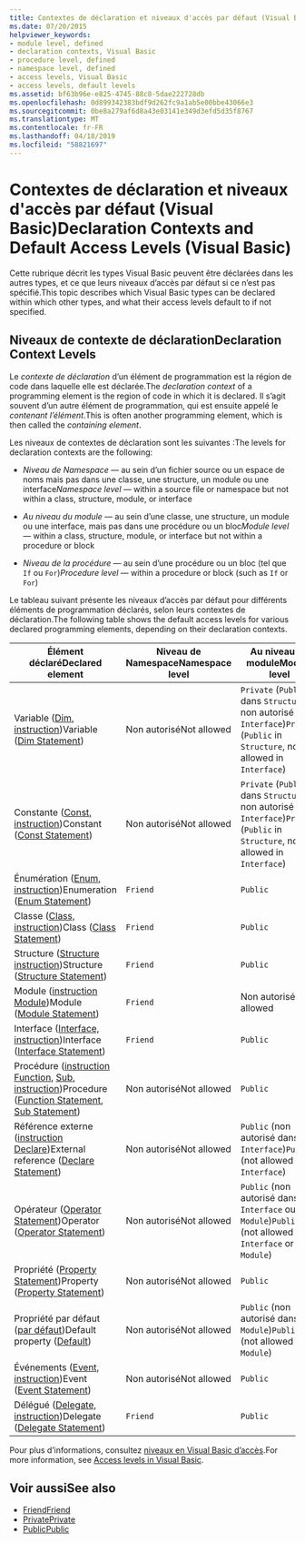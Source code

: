 ```yaml
---
title: Contextes de déclaration et niveaux d'accès par défaut (Visual Basic)
ms.date: 07/20/2015
helpviewer_keywords:
- module level, defined
- declaration contexts, Visual Basic
- procedure level, defined
- namespace level, defined
- access levels, Visual Basic
- access levels, default levels
ms.assetid: bf63b96e-e825-4745-88c8-5dae222728db
ms.openlocfilehash: 0d899342383bdf9d262fc9a1ab5e00bbe43066e3
ms.sourcegitcommit: 0be8a279af6d8a43e03141e349d3efd5d35f8767
ms.translationtype: MT
ms.contentlocale: fr-FR
ms.lasthandoff: 04/18/2019
ms.locfileid: "58821697"
---
```

# <a name="declaration-contexts-and-default-access-levels-visual-basic"></a><span data-ttu-id="2b441-102">Contextes de déclaration et niveaux d'accès par défaut (Visual Basic)</span><span class="sxs-lookup"><span data-stu-id="2b441-102">Declaration Contexts and Default Access Levels (Visual Basic)</span></span>
<span data-ttu-id="2b441-103">Cette rubrique décrit les types Visual Basic peuvent être déclarées dans les autres types, et ce que leurs niveaux d’accès par défaut si ce n’est pas spécifié.</span><span class="sxs-lookup"><span data-stu-id="2b441-103">This topic describes which Visual Basic types can be declared within which other types, and what their access levels default to if not specified.</span></span>  
  
## <a name="declaration-context-levels"></a><span data-ttu-id="2b441-104">Niveaux de contexte de déclaration</span><span class="sxs-lookup"><span data-stu-id="2b441-104">Declaration Context Levels</span></span>  
 <span data-ttu-id="2b441-105">Le *contexte de déclaration* d’un élément de programmation est la région de code dans laquelle elle est déclarée.</span><span class="sxs-lookup"><span data-stu-id="2b441-105">The *declaration context* of a programming element is the region of code in which it is declared.</span></span> <span data-ttu-id="2b441-106">Il s’agit souvent d’un autre élément de programmation, qui est ensuite appelé le *contenant l’élément*.</span><span class="sxs-lookup"><span data-stu-id="2b441-106">This is often another programming element, which is then called the *containing element*.</span></span>  
  
 <span data-ttu-id="2b441-107">Les niveaux de contextes de déclaration sont les suivantes :</span><span class="sxs-lookup"><span data-stu-id="2b441-107">The levels for declaration contexts are the following:</span></span>  
  
-   <span data-ttu-id="2b441-108">*Niveau de Namespace* — au sein d’un fichier source ou un espace de noms mais pas dans une classe, une structure, un module ou une interface</span><span class="sxs-lookup"><span data-stu-id="2b441-108">*Namespace level* — within a source file or namespace but not within a class, structure, module, or interface</span></span>  
  
-   <span data-ttu-id="2b441-109">*Au niveau du module* — au sein d’une classe, une structure, un module ou une interface, mais pas dans une procédure ou un bloc</span><span class="sxs-lookup"><span data-stu-id="2b441-109">*Module level* — within a class, structure, module, or interface but not within a procedure or block</span></span>  
  
-   <span data-ttu-id="2b441-110">*Niveau de la procédure* — au sein d’une procédure ou un bloc (tel que `If` ou `For`)</span><span class="sxs-lookup"><span data-stu-id="2b441-110">*Procedure level* — within a procedure or block (such as `If` or `For`)</span></span>  
  
 <span data-ttu-id="2b441-111">Le tableau suivant présente les niveaux d’accès par défaut pour différents éléments de programmation déclarés, selon leurs contextes de déclaration.</span><span class="sxs-lookup"><span data-stu-id="2b441-111">The following table shows the default access levels for various declared programming elements, depending on their declaration contexts.</span></span>  
  
|<span data-ttu-id="2b441-112">Élément déclaré</span><span class="sxs-lookup"><span data-stu-id="2b441-112">Declared element</span></span>|<span data-ttu-id="2b441-113">Niveau de Namespace</span><span class="sxs-lookup"><span data-stu-id="2b441-113">Namespace level</span></span>|<span data-ttu-id="2b441-114">Au niveau du module</span><span class="sxs-lookup"><span data-stu-id="2b441-114">Module level</span></span>|<span data-ttu-id="2b441-115">Niveau de la procédure</span><span class="sxs-lookup"><span data-stu-id="2b441-115">Procedure level</span></span>|  
|----------------------|---------------------|------------------|---------------------|  
|<span data-ttu-id="2b441-116">Variable ([Dim, instruction](../../../visual-basic/language-reference/statements/dim-statement.md))</span><span class="sxs-lookup"><span data-stu-id="2b441-116">Variable ([Dim Statement](../../../visual-basic/language-reference/statements/dim-statement.md))</span></span>|<span data-ttu-id="2b441-117">Non autorisé</span><span class="sxs-lookup"><span data-stu-id="2b441-117">Not allowed</span></span>|<span data-ttu-id="2b441-118">`Private` (`Public` dans `Structure`, non autorisé dans `Interface`)</span><span class="sxs-lookup"><span data-stu-id="2b441-118">`Private` (`Public` in `Structure`, not allowed in `Interface`)</span></span>|`Public`|  
|<span data-ttu-id="2b441-119">Constante ([Const, instruction](../../../visual-basic/language-reference/statements/const-statement.md))</span><span class="sxs-lookup"><span data-stu-id="2b441-119">Constant ([Const Statement](../../../visual-basic/language-reference/statements/const-statement.md))</span></span>|<span data-ttu-id="2b441-120">Non autorisé</span><span class="sxs-lookup"><span data-stu-id="2b441-120">Not allowed</span></span>|<span data-ttu-id="2b441-121">`Private` (`Public` dans `Structure`, non autorisé dans `Interface`)</span><span class="sxs-lookup"><span data-stu-id="2b441-121">`Private` (`Public` in `Structure`, not allowed in `Interface`)</span></span>|`Public`|  
|<span data-ttu-id="2b441-122">Énumération ([Enum, instruction](../../../visual-basic/language-reference/statements/enum-statement.md))</span><span class="sxs-lookup"><span data-stu-id="2b441-122">Enumeration ([Enum Statement](../../../visual-basic/language-reference/statements/enum-statement.md))</span></span>|`Friend`|`Public`|<span data-ttu-id="2b441-123">Non autorisé</span><span class="sxs-lookup"><span data-stu-id="2b441-123">Not allowed</span></span>|  
|<span data-ttu-id="2b441-124">Classe ([Class, instruction](../../../visual-basic/language-reference/statements/class-statement.md))</span><span class="sxs-lookup"><span data-stu-id="2b441-124">Class ([Class Statement](../../../visual-basic/language-reference/statements/class-statement.md))</span></span>|`Friend`|`Public`|<span data-ttu-id="2b441-125">Non autorisé</span><span class="sxs-lookup"><span data-stu-id="2b441-125">Not allowed</span></span>|  
|<span data-ttu-id="2b441-126">Structure ([Structure instruction](../../../visual-basic/language-reference/statements/structure-statement.md))</span><span class="sxs-lookup"><span data-stu-id="2b441-126">Structure ([Structure Statement](../../../visual-basic/language-reference/statements/structure-statement.md))</span></span>|`Friend`|`Public`|<span data-ttu-id="2b441-127">Non autorisé</span><span class="sxs-lookup"><span data-stu-id="2b441-127">Not allowed</span></span>|  
|<span data-ttu-id="2b441-128">Module ([instruction Module](../../../visual-basic/language-reference/statements/module-statement.md))</span><span class="sxs-lookup"><span data-stu-id="2b441-128">Module ([Module Statement](../../../visual-basic/language-reference/statements/module-statement.md))</span></span>|`Friend`|<span data-ttu-id="2b441-129">Non autorisé</span><span class="sxs-lookup"><span data-stu-id="2b441-129">Not allowed</span></span>|<span data-ttu-id="2b441-130">Non autorisé</span><span class="sxs-lookup"><span data-stu-id="2b441-130">Not allowed</span></span>|  
|<span data-ttu-id="2b441-131">Interface ([Interface, instruction](../../../visual-basic/language-reference/statements/interface-statement.md))</span><span class="sxs-lookup"><span data-stu-id="2b441-131">Interface ([Interface Statement](../../../visual-basic/language-reference/statements/interface-statement.md))</span></span>|`Friend`|`Public`|<span data-ttu-id="2b441-132">Non autorisé</span><span class="sxs-lookup"><span data-stu-id="2b441-132">Not allowed</span></span>|  
|<span data-ttu-id="2b441-133">Procédure ([instruction Function](../../../visual-basic/language-reference/statements/function-statement.md), [Sub, instruction](../../../visual-basic/language-reference/statements/sub-statement.md))</span><span class="sxs-lookup"><span data-stu-id="2b441-133">Procedure ([Function Statement](../../../visual-basic/language-reference/statements/function-statement.md), [Sub Statement](../../../visual-basic/language-reference/statements/sub-statement.md))</span></span>|<span data-ttu-id="2b441-134">Non autorisé</span><span class="sxs-lookup"><span data-stu-id="2b441-134">Not allowed</span></span>|`Public`|<span data-ttu-id="2b441-135">Non autorisé</span><span class="sxs-lookup"><span data-stu-id="2b441-135">Not allowed</span></span>|  
|<span data-ttu-id="2b441-136">Référence externe ([instruction Declare](../../../visual-basic/language-reference/statements/declare-statement.md))</span><span class="sxs-lookup"><span data-stu-id="2b441-136">External reference ([Declare Statement](../../../visual-basic/language-reference/statements/declare-statement.md))</span></span>|<span data-ttu-id="2b441-137">Non autorisé</span><span class="sxs-lookup"><span data-stu-id="2b441-137">Not allowed</span></span>|<span data-ttu-id="2b441-138">`Public` (non autorisé dans `Interface`)</span><span class="sxs-lookup"><span data-stu-id="2b441-138">`Public` (not allowed in `Interface`)</span></span>|<span data-ttu-id="2b441-139">Non autorisé</span><span class="sxs-lookup"><span data-stu-id="2b441-139">Not allowed</span></span>|  
|<span data-ttu-id="2b441-140">Opérateur ([Operator Statement](../../../visual-basic/language-reference/statements/operator-statement.md))</span><span class="sxs-lookup"><span data-stu-id="2b441-140">Operator ([Operator Statement](../../../visual-basic/language-reference/statements/operator-statement.md))</span></span>|<span data-ttu-id="2b441-141">Non autorisé</span><span class="sxs-lookup"><span data-stu-id="2b441-141">Not allowed</span></span>|<span data-ttu-id="2b441-142">`Public` (non autorisé dans `Interface` ou `Module`)</span><span class="sxs-lookup"><span data-stu-id="2b441-142">`Public` (not allowed in `Interface` or `Module`)</span></span>|<span data-ttu-id="2b441-143">Non autorisé</span><span class="sxs-lookup"><span data-stu-id="2b441-143">Not allowed</span></span>|  
|<span data-ttu-id="2b441-144">Propriété ([Property Statement](../../../visual-basic/language-reference/statements/property-statement.md))</span><span class="sxs-lookup"><span data-stu-id="2b441-144">Property ([Property Statement](../../../visual-basic/language-reference/statements/property-statement.md))</span></span>|<span data-ttu-id="2b441-145">Non autorisé</span><span class="sxs-lookup"><span data-stu-id="2b441-145">Not allowed</span></span>|`Public`|<span data-ttu-id="2b441-146">Non autorisé</span><span class="sxs-lookup"><span data-stu-id="2b441-146">Not allowed</span></span>|  
|<span data-ttu-id="2b441-147">Propriété par défaut ([par défaut](../../../visual-basic/language-reference/modifiers/default.md))</span><span class="sxs-lookup"><span data-stu-id="2b441-147">Default property ([Default](../../../visual-basic/language-reference/modifiers/default.md))</span></span>|<span data-ttu-id="2b441-148">Non autorisé</span><span class="sxs-lookup"><span data-stu-id="2b441-148">Not allowed</span></span>|<span data-ttu-id="2b441-149">`Public` (non autorisé dans `Module`)</span><span class="sxs-lookup"><span data-stu-id="2b441-149">`Public` (not allowed in `Module`)</span></span>|<span data-ttu-id="2b441-150">Non autorisé</span><span class="sxs-lookup"><span data-stu-id="2b441-150">Not allowed</span></span>|  
|<span data-ttu-id="2b441-151">Événements ([Event, instruction](../../../visual-basic/language-reference/statements/event-statement.md))</span><span class="sxs-lookup"><span data-stu-id="2b441-151">Event ([Event Statement](../../../visual-basic/language-reference/statements/event-statement.md))</span></span>|<span data-ttu-id="2b441-152">Non autorisé</span><span class="sxs-lookup"><span data-stu-id="2b441-152">Not allowed</span></span>|`Public`|<span data-ttu-id="2b441-153">Non autorisé</span><span class="sxs-lookup"><span data-stu-id="2b441-153">Not allowed</span></span>|  
|<span data-ttu-id="2b441-154">Délégué ([Delegate, instruction](../../../visual-basic/language-reference/statements/delegate-statement.md))</span><span class="sxs-lookup"><span data-stu-id="2b441-154">Delegate ([Delegate Statement](../../../visual-basic/language-reference/statements/delegate-statement.md))</span></span>|`Friend`|`Public`|<span data-ttu-id="2b441-155">Non autorisé</span><span class="sxs-lookup"><span data-stu-id="2b441-155">Not allowed</span></span>|  
  
 <span data-ttu-id="2b441-156">Pour plus d’informations, consultez [niveaux en Visual Basic d’accès](../../../visual-basic/programming-guide/language-features/declared-elements/access-levels.md).</span><span class="sxs-lookup"><span data-stu-id="2b441-156">For more information, see [Access levels in Visual Basic](../../../visual-basic/programming-guide/language-features/declared-elements/access-levels.md).</span></span>  
  
## <a name="see-also"></a><span data-ttu-id="2b441-157">Voir aussi</span><span class="sxs-lookup"><span data-stu-id="2b441-157">See also</span></span>

- [<span data-ttu-id="2b441-158">Friend</span><span class="sxs-lookup"><span data-stu-id="2b441-158">Friend</span></span>](../../../visual-basic/language-reference/modifiers/friend.md)
- [<span data-ttu-id="2b441-159">Private</span><span class="sxs-lookup"><span data-stu-id="2b441-159">Private</span></span>](../../../visual-basic/language-reference/modifiers/private.md)
- [<span data-ttu-id="2b441-160">Public</span><span class="sxs-lookup"><span data-stu-id="2b441-160">Public</span></span>](../../../visual-basic/language-reference/modifiers/public.md)
